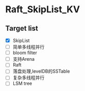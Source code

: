 # Raft_SkipList_KV

## Target list

*[x] SkipList
*[ ] 简单多线程并行
*[ ] bloom filter
*[ ] 支持Arena
*[ ] Raft
*[ ] 落盘处理,levelDB的SSTable
*[ ] 复杂多线程并行
*[ ] LSM tree